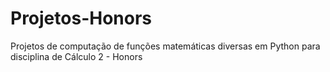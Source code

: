 # Projetos-Honors

Projetos de computação de funções matemáticas diversas em Python para disciplina de Cálculo 2 - Honors
